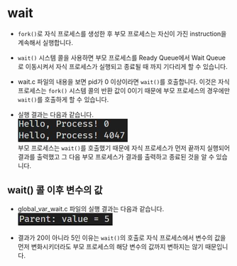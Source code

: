 # wait

- `fork()`로 자식 프로세스를 생성한 후 부모 프로세스는 자신이 가진 instruction을 계속해서 실행합니다. 

- `wait()` 시스템 콜을 사용하면 부모 프로세스를 Ready Queue에서 Wait Queue로 이동시켜서 자식 프로세스가 실행되고 종료될 때 까지 기다리게 할 수 있습니다.

- wait.c 파일의 내용을 보면 pid가 0 이상이라면 `wait()`를 호출합니다. 이것은 자식 프로세스는 `fork()` 시스템 콜의 반환 값이 0이기 때문에 부모 프로세스의 경우에만 `wait()`를 호출하게 할 수 있습니다.

- 실행 결과는 다음과 같습니다.            
  ![image](../img/wait.JPG)         
  부모 프로세스는 `wait()`를 호출했기 때문에 자식 프로세스가 먼저 끝까지 실행되어 결과를 출력했고 그 다음 부모 프로세스가 결과를 출력하고 종료된 것을 알 수 있습니다.

## wait() 콜 이후 변수의 값

- global_var_wait.c 파일의 실행 결과는 다음과 같습니다.         
  ![image](../img/global_var_wait.JPG)

- 결과가 20이 아니라 5인 이유는 `wait()`의 호출로 자식 프로세스에서 변수의 값을 먼저 변화시키더라도 부모 프로세스의 해당 변수의 값까지 변하지는 않기 때문입니다.
